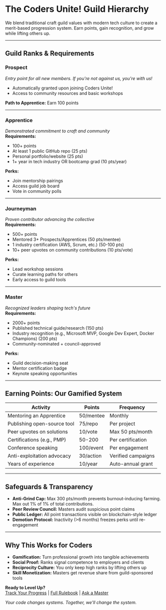 # The Coders Unite! Guild Hierarchy

We blend traditional craft guild values with modern tech culture to create a merit-based progression system. Earn points, gain recognition, and grow while lifting others up.

---

## Guild Ranks & Requirements

###  **Prospect**  
*Entry point for all new members. If you're not against us, you're with us!*  
- Automatically granted upon joining Coders Unite!  
- Access to community resources and basic workshops  

**Path to Apprentice:** Earn 100 points  

---

###  **Apprentice**  
*Demonstrated commitment to craft and community*  
**Requirements:**  
- 100+ points  
- At least 1 public GitHub repo (25 pts)  
- Personal portfolio/website (25 pts)  
- 1+ year in tech industry OR bootcamp grad (10 pts/year)  

**Perks:**  
- Join mentorship pairings  
- Access guild job board  
- Vote in community polls  

---

### **Journeyman**  
*Proven contributor advancing the collective*  
**Requirements:**  
- 500+ points  
- Mentored 3+ Prospects/Apprentices (50 pts/mentee)  
- 1 industry certification (AWS, Scrum, etc.) (50-100 pts)  
- 10+ peer upvotes on community contributions (10 pts/vote)  

**Perks:**  
- Lead workshop sessions  
- Curate learning paths for others  
- Early access to guild tools  

---

###  **Master**  
*Recognized leaders shaping tech's future*  
**Requirements:**  
- 2000+ points  
- Published technical guide/research (150 pts)  
- Industry recognition (e.g., Microsoft MVP, Google Dev Expert, Docker Champions) (200 pts)  
- Community-nominated + council-approved  

**Perks:**  
- Guild decision-making seat  
- Mentor certification badge  
- Keynote speaking opportunities  

---

## Earning Points: Our Gamified System  

| **Activity**               | **Points** | **Frequency**       |
|----------------------------|------------|---------------------|
| Mentoring an Apprentice     | 50/mentee  | Monthly             |
| Publishing open-source tool | 75/repo    | Per project         |
| Peer upvotes on solutions   | 10/vote    | Max 50 pts/month    |
| Certifications (e.g., PMP)  | 50-200     | Per certification   |
| Conference speaking         | 100/event  | Per engagement      |
| Anti-exploitation advocacy  | 30/action  | Verified campaigns  |
| Years of experience         | 10/year    | Auto-annual grant   |

---

## Safeguards & Transparency  
- **Anti-Grind Cap:** Max 300 pts/month prevents burnout-inducing farming. Max out 1% of 1% of total contributions.
- **Peer Review Council:** Masters audit suspicious point claims  
- **Public Ledger:** All point transactions visible on blockchain-style ledger  
- **Demotion Protocol:** Inactivity (>6 months) freezes perks until re-engagement  

---

## Why This Works for Coders  
- **Gamification:** Turn professional growth into tangible achievements  
-  **Social Proof:** Ranks signal competence to employers and clients  
- **Reciprocity Culture:** You only keep high ranks by lifting others up  
-  **Skill Monetization:** Masters get revenue share from guild-sponsored tools  

**Ready to Level Up?**  
[Track Your Progress](#) | [Full Rulebook](#) | [ Ask a Master](#)  

*Your code changes systems. Together, we'll change the system.*